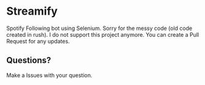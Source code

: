 # Streamify
Spotify Following bot using Selenium. Sorry for the messy code (old code created in rush). I do not support this project anymore. You can create a Pull Request for any updates.


## Questions?
Make a Issues with your question. 

